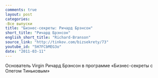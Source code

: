 ```yaml
---
comments: true
layout: post
categories:
-Все выпуски
title: "Бизнес-секреты: Ричард Брэнсон"
short_title: "Ричард Брэнсон"
english_short_title: "Richard-Branson"
source_link: "http://tinkov.com/bizsekrety/73"
youtube_id: "5H7FCbMEG3o"
date: "2011-03-11"
---
```

Основатель Virgin Ричард Брэнсон в программе «Бизнес-секреты с Олегом Тиньковым»
